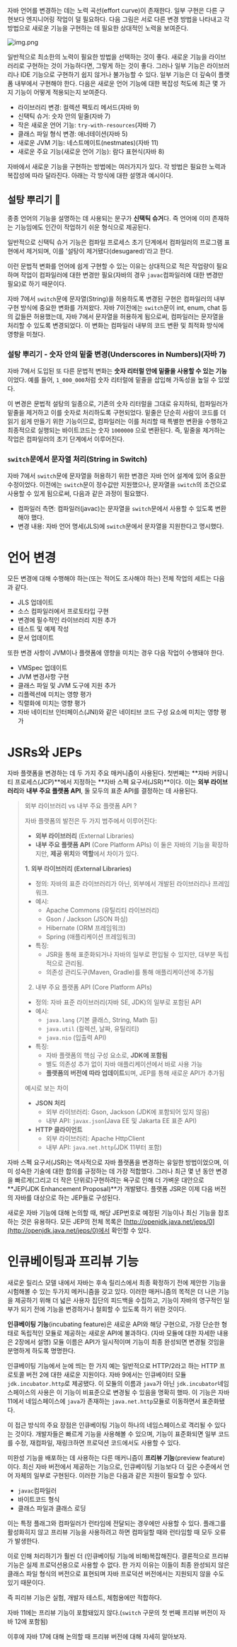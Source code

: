 자바 언어를 변경하는 데는 노력 곡선(effort curve)이 존재한다.
일부 구현은 다른 구현보다 엔지니어링 작업이 덜 필요하다.
다음 그림은 서로 다른 변경 방법을 나타내고 각 방법으로 새로운 기능을 구현하는 데 필요한
상대적인 노력을 보여준다.

![img.png](img.png)

일반적으로 최소한의 노력이 필요한 방법을 선택하는 것이 좋다.
새로운 기능을 라이브러리로 구현하는 것이 가능하다면, 그렇게 하는 것이 좋다.
그러나 일부 기능은 라이브러리나 IDE 기능으로 구현하기 쉽지 않거나 불가능할 수 있다.
일부 기능은 더 깊숙이 플랫폼 내부에서 구현해야 한다.
다음은 새로운 언어 기능에 대한 복잡성 척도에 최근 몇 가지 기능이 어떻게 적용되는지 보여준다.

- 라이브러리 변경: 컬렉션 팩토리 메서드(자바 9)
- 신택틱 슈거: 숫자 안의 밑줄(자바 7)
- 작은 새로운 언어 기능: `try-with-resources`(자바 7)
- 클래스 파일 형식 변경: 애너테이션(자바 5)
- 새로운 JVM 기능: 네스트메이트(nestmates)(자바 11)
- 새로운 주요 기능(새로운 언어 기능): 람다 표현식(자바 8)

자바에서 새로운 기능을 구현하는 방법에는 여러가지가 있다.
각 방법은 필요한 노력과 복잡성에 따라 달라진다.
아래는 각 방식에 대한 설명과 예시이다.

## 설탕 뿌리기 🍬
종종 언어의 기능을 설명하는 데 사용되는 문구가 **신택틱 슈거**다.
즉 언어에 이미 존재하는 기능임에도 인간이 작업하기 쉬운 형식으로 제공된다.

일반적으로 신택틱 슈거 기능은 컴파일 프로세스 초기 단계에서 컴파일러의 프로그램 표현에서 제거되며,
이를 '설탕이 제거됐다(desugared)'라고 한다.

이런 문법적 변화를 언어에 쉽게 구현할 수 있는 이유는 상대적으로 적은 작업량이 필요하며 작업이
컴파일러에 대한 변경만 필요(자바의 경우 `javac`컴파일러에 대한 변경만 필요)로 하기 때문이다.

자바 7에서 `switch`문에 문자열(String)을 허용하도록 변경된 구현은 컴파일러의 내부 구현 방식에 중요한 변화를 가져왔다.
자바 7이전에는 `switch`문이 int, enum, chat 등의 값들믄 허용했는데, 자바 7에서 문자열을 허용하게 됨으로써, 컴파일러는 문자열을
처리할 수 있도록 변경되었다. 이 변화는 컴파일러 내부의 코드 변환 및 최적화 방식에 영향을 미쳤다.

### 설탕 뿌리기 - 숫자 안의 밑줄 변경(Underscores in Numbers)(자바 7)
자바 7에서 도입된 또 다른 문법적 변화는 **숫자 리터럴 안에 밑줄을 사용할 수 있는 기능**이었다.
예를 들어, `1_000_000`처럼 숫자 리터럴에 밑줄을 삽입해 가독성을 높일 수 있었다.

이 변경은 문법적 설탕의 일종으로, 기존의 숫자 리터럴을 그대로 유지하되, 컴파일러가 밑줄을 제거하고 이를 숫자로 처리하도록 구현되었다.
밑줄은 단순히 사람이 코드를 더 읽기 쉽게 만들기 위한 기능이므로, 컴파일러는 이를 처리할 때 특별한 변환을 수행하고 최종적으로 실행되는 
바이트코드는 숫자 `1000000` 으로 변환된다. 즉, 밑줄을 제거하는 작업은 컴파일러의 초기 단계에서 이루어진다.

### `switch`문에서 문자열 처리(String in Switch)
자바 7에서 `switch`문에 문자열을 허용하기 위한 변경은 자바 언어 설계에 있어 중요한 수정이었다.
이전에는 `switch`문이 정수값만 지원했으나, 문자열을 `switch`의 조건으로 사용할 수 있게 됨으로써,
다음과 같은 과정이 필요했다.

- 컴파일러 측면: 컴파일러(javac)는 문자열을 `switch`문에서 사용할 수 있도록 변환해야 했다.
- 변경 내용: 자바 언어 명세(JLS)에 `switch`문에서 문자열을 지원한다고 명시했다. 

# 언어 변경
모든 변경에 대해 수행해야 하는(또는 적어도 조사해야 하는) 전체 작업의 세트는 다음과 같다.
- JLS 업데이트
- 소스 컴파일러에서 프로토타입 구현
- 변경에 필수적인 라이브러리 지원 추가
- 테스트 및 예제 작성
- 문서 업데이트

또한 변경 사항이 JVM이나 플랫폼에 영향을 미치는 경우 다음 작업이 수행돼야 한다.
- VMSpec 업데이트
- JVM 변경사항 구현
- 클래스 파일 및 JVM 도구에 지원 추가
- 리플렉션에 미치는 영향 평가
- 직렬화에 미치는 영향 평가
- 자바 네이티브 인터페이스(JNI)와 같은 네이티브 코드 구성 요소에 미치는 영향 평가

# JSRs와 JEPs
자바 플랫폼을 변경하는 데 두 가지 주요 매커니즘이 사용된다.
첫번째는 **자바 커뮤니티 프로세스(JCP)**에서 지정하는 **자바 스펙 요구서(JSR)**이다.
이는 **외부 라이브러리**와 **내부 주요 플랫폼 API**, 둘 모두의 표준 API를 결정하는 데 사용된다.

>외부 라이브러리 vs 내부 주요 플랫폼 API ?
> 
> 자바 플랫폼의 발전은 두 가지 범주에서 이루어진다:
> - **외부 라이브러리** (External Libraries)
> - **내부 주요 플랫폼 API** (Core Platform APIs)
> 이 둘은 자바의 기능을 확장하지만, **제공 위치**와 **역할**에서 차이가 있다.
> 
> **1. 외부 라이브러리 (External Libraries)**
> - 정의: 자바의 표준 라이브러리가 아닌, 외부에서 개발된 라이브러리나 프레임워크.
> - 예시:
>   - Apache Commons (유틸리티 라이브러리)
>   - Gson / Jackson (JSON 파싱)
>   - Hibernate (ORM 프레임워크)
>   - Spring (애플리케이션 프레임워크)
> - 특징:
>   - JSR을 통해 표준화되거나 자바의 일부로 편입될 수 있지만, 대부분 독립적으로 관리됨.
>   - 의존성 관리도구(Maven, Gradle)를 통해 애플리케이션에 추가됨
> 
> 2. 내부 주요 플랫폼 API (Core Platform APIs)
> - 정의: 자바 표준 라이브러리(자바 SE, JDK)의 일부로 포함된 API
> - 예시:
>   - `java.lang` (기본 클래스, String, Math 등)
>   - `java.util` (컬렉션, 날짜, 유틸리티)
>   - `java.nio` (입출력 API)
> - 특징:
>   - 자바 플랫폼의 핵심 구성 요소로, **JDK에 포함됨**
>   - 별도 의존성 추가 없이 자바 애플리케이션에서 바로 사용 가능
>   - **플랫폼의 버전에 따라 업데이트**되며, JEP를 통해 새로운 API가 추가됨
> 
> 예시로 보는 차이
> - **JSON 처리**
>   - 외부 라이브러리: Gson, Jackson (JDK에 포함되어 있지 않음)
>   - 내부 API: `javax.json`(Java EE 및 Jakarta EE 표준 API)
> - **HTTP 클라이언트**
>   - 외부 라이브러리: Apache HttpClient
>   - 내부 API: `java.net.http`(JDK 11부터 포함)

자바 스펙 요구서(JSR)는 역사적으로 자바 플랫폼을 변경하는 유일한 방법이었으며, 이미 성숙한 기술에 대한 합의를 규정하는 데 가장 적합했다.
그러나 최근 몇 년 동안 변경을 빠르게(그리고 더 작은 단위로)구현하려는 욕구로 인해 더 가벼운 대안으로 **JEP(JDK Enhancement Proposal)**가 개발됐다.
플랫폼 JSR은 이제 다음 버전의 자바를 대상으로 하는 JEP들로 구성된다.

새로운 자바 기능에 대해 논의할 때, 해당 JEP번호로 예정된 기능이나 최신 기능을 참조하는 것은 유용하다.
모든 JEP의 전체 목록은 [http://openjdk.java.net/jeps/0](http://openjdk.java.net/jeps/0)에서 확인할 수 있다.

# 인큐베이팅과 프리뷰 기능
새로운 릴리스 모델 내에서 자바는 후속 릴리스에서 최종 확정하기 전에 제안한 기능을 시험해볼 수 있는 두가지 메커니즘을 갖고 있다.
이러한 매커니즘의 목적은 더 나은 기능을 제공하기 위해 더 넓은 사용자 집단의 피드백을 수집하고, 기능이 자바의 영구적인 일부가 되기 전에 기능을 변경하거나 철회할
수 있도록 하기 위한 것이다.

**인큐베이팅 기능**(incubating feature)은 새로운 API와 해당 구현으로, 가장 단순한 형태로 독립적인 모듈로 제공하는 새로운 API에 불과하다.
(자바 모듈에 대한 자세한 내용은 2장에서 설명)
모듈 이름은 API가 일시적이며 기능이 최종 완성되면 변경될 것임을 분명하게 하도록 명명한다.

인큐베이팅 기능에서 눈에 띄는 한 가지 예는 일반적으로 HTTP/2라고 하는 HTTP 프로토콜 버전 2에 대한 새로운 지원이다.
자바 9에서는 인큐베이터 모듈 `jdk.incubator.http`로 제공됐다.
이 모듈의 이름과 `java`가 아닌 `jdk.incubator`네임스페이스의 사용은 이 기능이 비표준으로 변경될 수 있음을 명확히 했따.
이 기능은 자바 11에서 네임스페이스에 `java`가 존재하는 `java.net.http`모듈로 이동하면서 표준화됐다.

이 접근 방식의 주요 장점은 인큐베이팅 기능이 하나의 네임스페이스로 격리될 수 있다는 것이다.
개발자들은 빠르게 기능을 사용해볼 수 있으며, 기능이 표준화되면 일부 코드를 수정, 재컴파일, 재링크하면 프로덕션 코드에서도 사용할 수 있다.

미완성 기능을 배포하는 데 사용하는 다른 매커니즘이 **프리뷰 기능**(preview feature)이다.
최신 자바 버전에서 제공하는 기능으로, 인큐베이팅 기능보다 더 깊은 수준에서 언어 자체의 일부로 구현된다.
이러한 기능은 다음과 같은 지원이 필요할 수 있다.

- `javac`컴파일러
- 바이트코드 형식
- 클래스 파일과 클래스 로딩

이는 특정 플래그와 컴파일러가 런타임에 전달되는 경우에만 사용할 수 있다.
플래그를 활성화히지 않고 프리뷰 기능을 사용하려고 하면 컴파일할 때와 런타임할 때 모두 오류가 발생한다.

이로 인해 처리하기가 훨씬 더 (인큐베이팅 기능에 비해)복잡해진다.
결론적으로 프리뷰 기능은 실제 프로덕션용으로 사용할 수 없다.
한 가지 이유는 이들이 최종 완성되지 않은 클래스 파일 형식의 버전으로 표현되며 자바 프로덕션 버전에서는
지원되지 않을 수도 있기 때문이다.

즉 피리뷰 기능은 실험, 개발자 테스트, 체험용에만 적합하다.

자바 11에는 프리뷰 기능이 포함돼있지 않다.(`switch` 구문의 첫 번째 프리뷰 버전이 자바 12에 포함됨)

이후에 자바 17에 대해 논의할 때 프리뷰 버전에 대해 자세히 알아보자.